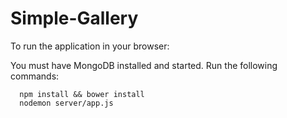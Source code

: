 # Simple-Gallery
To run the application in your browser:

You must have MongoDB installed and started.
Run the following commands:

```
  npm install && bower install
  nodemon server/app.js
```
